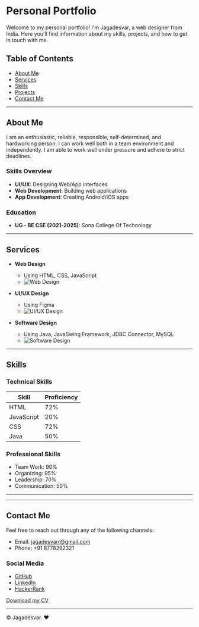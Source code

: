 # Personal Portfolio

Welcome to my personal portfolio! I'm Jagadesvar, a web designer from India. Here you'll find information about my skills, projects, and how to get in touch with me.

## Table of Contents
- [About Me](#about-me)
- [Services](#services)
- [Skills](#skills)
- [Projects](#projects)
- [Contact Me](#contact-me)

---

## About Me

I am an enthusiastic, reliable, responsible, self-determined, and hardworking person. I can work well both in a team environment and independently. I am able to work well under pressure and adhere to strict deadlines.

### Skills Overview
- **UI/UX**: Designing Web/App interfaces
- **Web Development**: Building web applications
- **App Development**: Creating Android/iOS apps

### Education
- **UG - BE CSE (2021-2025)**: Sona College Of Technology

---

## Services

- **Web Design**
  - Using HTML, CSS, JavaScript
  - ![Web Design](images/web-design.png)

- **UI/UX Design**
  - Using Figma
  - ![UI/UX Design](images/uiux-design.png)

- **Software Design**
  - Using Java, JavaSwing Framework, JDBC Connector, MySQL
  - ![Software Design](images/software-design.png)

---

## Skills

### Technical Skills
| Skill       | Proficiency |
|-------------|-------------|
| HTML        | 72%         |
| JavaScript  | 20%         |
| CSS         | 72%         |
| Java        | 50%         |

### Professional Skills
- Team Work: 90%
- Organizing: 95%
- Leadership: 70%
- Communication: 50%

---


---

## Contact Me

Feel free to reach out through any of the following channels:

- Email: [jagadesvarr@gmail.com](mailto:jagadesvarr@gmail.com)
- Phone: +91 8778292321

### Social Media
- [GitHub](https://github.com/jagadesvar)
- [LinkedIn](https://www.linkedin.com/in/jagadesvar-u-507359253)
- [HackerRank](https://www.hackerrank.com/jagadesvarr?hr_r=1)

[Download my CV](images/my-cv.pdf)

---

© Jagadesvar. ❤️
